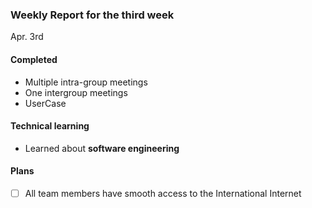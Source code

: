 ### Weekly Report for the third week

Apr. 3rd

#### Completed
- Multiple intra-group meetings
- One intergroup meetings
- UserCase

#### Technical learning
- Learned about **software engineering**

#### Plans
- [ ] All team members have smooth access to the International Internet
